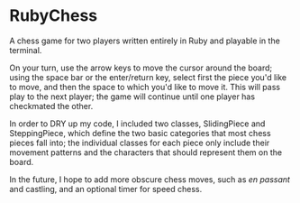 # RubyChess

A chess game for two players written entirely in Ruby and playable in the terminal.

On your turn, use the arrow keys to move the cursor around the board; using the space bar or the enter/return key, select first the piece you'd like to move, and then the space to which you'd like to move it. This will pass play to the next player; the game will continue until one player has checkmated the other.

In order to DRY up my code, I included two classes, SlidingPiece and SteppingPiece, which define the two basic categories that most chess pieces fall into; the individual classes for each piece only include their movement patterns and the characters that should represent them on the board.

In the future, I hope to add more obscure chess moves, such as _en passant_ and castling, and an optional timer for speed chess.
